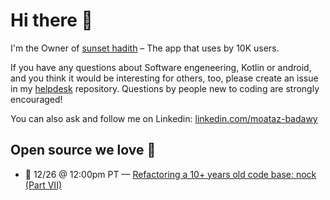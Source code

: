 # Hi there 👋

I'm the Owner of [sunset hadith](https://github.com/MoatazBadawy/Sunset-hadith) – The app that uses by 10K users.

If you have any questions about Software engeneering, Kotlin or android, and you think it would be interesting for others, too, please create an issue in my [helpdesk](https://github.com/MoatazBadawy/helpdesk) repository. Questions by people new to coding are strongly encouraged! 

You can also ask and follow me on Linkedin: [linkedin.com/moataz-badawy](https://www.linkedin.com/in/moataz-badawy/)
<!--START_SECTION:helpdesk-shows-->

## Open source we love 📿

- 📅 12/26 @ 12:00pm PT — [Refactoring a 10+ years old code base: nock (Part VII)](https://github.com/gr2m/helpdesk/issues/60)
